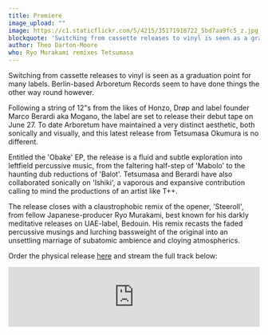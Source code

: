 ```yaml
---
title: Premiere
image_upload: ""
image: https://c1.staticflickr.com/5/4215/35171918722_5bd7aa9fc5_z.jpg
blockquote: 'Switching from cassette releases to vinyl is seen as a graduation point for many labels. Berlin-based Arboretum Records seem to have done things the other way round however. '
author: Theo Darton-Moore
who: Ryo Murakami remixes Tetsumasa
---
```

Switching from cassette releases to vinyl is seen as a graduation point for many labels. Berlin-based Arboretum Records seem to have done things the other way round however. 

Following a string of 12"s from the likes of Honzo, Drøp and label founder Marco Berardi aka Mogano, the label are set to release their debut tape on June 27. To date Arboretum have maintained a very distinct aesthetic, both sonically and visually, and this latest release from Tetsumasa Okumura is no different.  

Entitled the 'Obake' EP, the release is a fluid and subtle exploration into leftfield percussive music, from the faltering half-step of 'Mabolo' to the haunting dub reductions of 'Balot'. Tetsumasa and Berardi have also collaborated sonically on 'Ishiki', a vaporous and expansive contribution calling to mind the productions of an artist like T++.

The release closes with a claustrophobic remix of the opener, 'Steeroll', from fellow Japanese-producer Ryo Murakami, best known for his darkly meditative releases on UAE-label, Bedouin. His remix recasts the faded percussive musings and lurching bassweight of the original into an unsettling marriage of  subatomic ambience and cloying atmospherics. 

Order the physical release [here](http://inarboretum.com/?section=releases&artist=testumasa) and stream the full track below:

<iframe style="border: 0; width: 100%; height: 120px;" src="https://bandcamp.com/EmbeddedPlayer/album=2856295217/size=large/bgcol=ffffff/linkcol=000000/artwork=small/transparent=true/tracklist=false/tracks=308732257/esig=b4a220dc2fdccf89a6d5607508f8121c/" seamless><a href="http://arboretumrec.bandcamp.com/album/tetsumasa-obake-ep">Tetsumasa - Obake EP by Tetsumasa</a></iframe>
